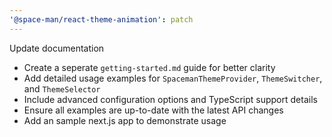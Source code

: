 ```yaml
---
'@space-man/react-theme-animation': patch
---
```


Update documentation

- Create a seperate `getting-started.md` guide for better clarity
- Add detailed usage examples for `SpacemanThemeProvider`, `ThemeSwitcher`, and `ThemeSelector`
- Include advanced configuration options and TypeScript support details
- Ensure all examples are up-to-date with the latest API changes
- Add an sample next.js app to demonstrate usage
